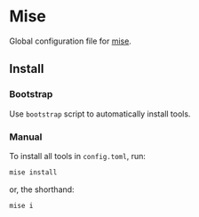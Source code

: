 # Mise

Global configuration file for [mise](https://mise.jdx.dev).

## Install

### Bootstrap

Use `bootstrap` script to automatically install tools.

### Manual

To install all tools in `config.toml`, run:

```sh
mise install
```

or, the shorthand:

```sh
mise i
```
